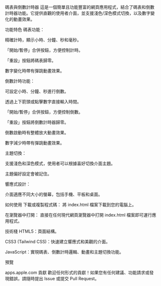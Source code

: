 碼表與倒數計時器
這是一個簡單且功能豐富的網頁應用程式，結合了碼表和倒數計時器功能。它提供直觀的使用者介面，並支援淺色/深色模式切換，以及數字變化的動畫效果。

功能特色
碼表功能：

精確計時，顯示小時、分鐘、秒和毫秒。

「開始/暫停」合併按鈕，方便控制計時。

「重設」按鈕將碼表歸零。

數字變化時帶有彈跳動畫效果。

倒數計時功能：

可設定小時、分鐘、秒進行倒數。

透過上下箭頭或點擊數字直接輸入時間。

「開始/暫停」合併按鈕，方便控制倒數。

「重設」按鈕將倒數計時器歸零。

倒數啟動時有整體放大動畫效果。

數字減少時帶有彈跳動畫效果。

主題切換：

支援淺色和深色模式，使用者可以根據喜好切換介面主題。

主題偏好設定會被記住。

響應式設計：

介面適應不同大小的螢幕，包括手機、平板和桌面。

如何使用
下載或複製程式碼：
將 index.html 檔案下載到您的電腦上。

在瀏覽器中打開：
直接在任何現代網頁瀏覽器中打開 index.html 檔案即可運行應用程式。

技術棧
HTML5：頁面結構。

CSS3 (Tailwind CSS)：快速建立響應式和美觀的介面。

JavaScript：實現碼表、倒數計時邏輯、動畫和主題切換功能。

預覽


apps.apple.com
貢獻
歡迎任何形式的貢獻！如果您有任何建議、功能請求或發現錯誤，請隨時提出 Issue 或提交 Pull Request。
 
